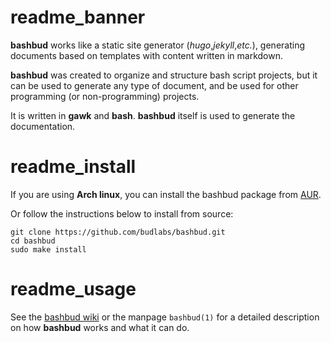 # readme_banner

**bashbud** works like a static site generator
(*hugo*,*jekyll*,*etc.*),
generating documents based on templates
with content written in markdown.  

**bashbud** was created to organize and structure bash script projects,
but it can be used to generate any type of document,
and be used for other programming (or non-programming) projects. 

It is written in **gawk** and **bash**.
**bashbud** itself is used to generate the documentation.

# readme_install

If you are using **Arch linux**, you can install the bashbud package from [AUR].  

Or follow the instructions below to install from source:  

```text
git clone https://github.com/budlabs/bashbud.git
cd bashbud
sudo make install
```

# readme_usage

See the [bashbud wiki] or the manpage `bashbud(1)` for a detailed description on how **bashbud** works and what it can do.

[bashbud wiki]: https://github.com/budRich/bashbud/wiki  
[AUR]: https://aur.archlinux.org/packages/bashbud

